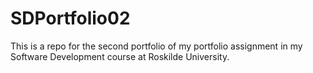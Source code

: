 # SDPortfolio02
This is a repo for the second portfolio of my portfolio assignment in my Software Development course at Roskilde University.
